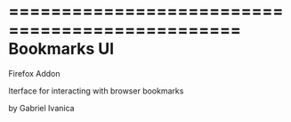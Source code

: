 ================================================
				Bookmarks UI      
================================================

Firefox Addon

Iterface for interacting with browser bookmarks

by Gabriel Ivanica